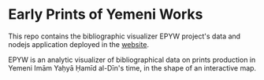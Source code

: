 # Early Prints of Yemeni Works
This repo contains the bibliographic visualizer EPYW project's data and nodejs application deployed in the [website](https://epyw.glitch.me).

EPYW is an analytic visualizer of bibliographical data on prints production in Yemeni Imām Yaḥyā Ḥamīd al-Dīn's time, in the shape of an interactive map.
